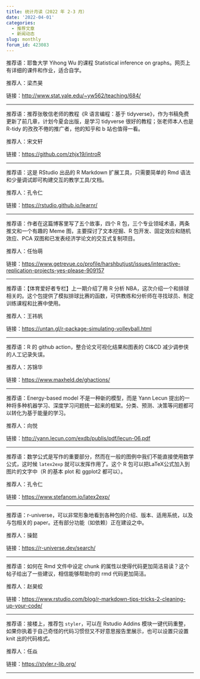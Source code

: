 ```yaml
---
title: 统计月读（2022 年 2-3 月）
date: '2022-04-01'
categories:
  - 推荐文章
  - 新闻动态
slug: monthly
forum_id: 423083
---
```


推荐语：耶鲁大学 Yihong Wu 的课程 Statistical inference on graphs。网页上有详细的课件和作业，适合自学。

推荐人：梁杰昊

链接：http://www.stat.yale.edu/~yw562/teaching/684/

---

推荐语：推荐张敬信老师的教程《R 语言编程：基于 tidyverse》，作为书稿免费更新了前几章，计划今夏会出版，是学习 tidyverse 很好的教程；张老师本人也是 R-tidy 的孜孜不倦的推广者，他的知乎和 b 站也值得一看。

推荐人：宋文轩

链接：https://github.com/zhjx19/introR

---

推荐语：这是 RStudio 出品的 R Markdown 扩展工具，只需要简单的 Rmd 语法和少量调试即可构建交互的教学工具/文档。

推荐人：孔令仁

链接：https://rstudio.github.io/learnr/

---

推荐语：作者在这篇博客里写了五个故事，四个 R 包，三个专业领域术语，两条推文和一个有趣的 Meme 图，主要探讨了文本挖掘、R 包开发、固定效应和随机效应、PCA 双图和已发表经济学论文的交互式复制项目。

推荐人：任怡萌

链接：https://www.getrevue.co/profile/harshbutjust/issues/interactive-replication-projects-yes-please-909157

---

推荐语：【体育爱好者专栏】上一期介绍了用 R 分析 NBA，这次介绍一个和排球相关的。这个包提供了模拟排球比赛的函数，可供教练和分析师在寻找球员、制定训练课程和比赛中使用。

推荐人：王祎帆

链接：https://untan.gl/r-package-simulating-volleyball.html

---

推荐语：R 的 github action，整合论文可视化结果和图表的 CI&CD 减少调参侠的人工记录失误。

推荐人：苏锦华

链接：https://www.maxheld.de/ghactions/

---

推荐语：Energy-based model 不是一种新的模型，而是 Yann Lecun 提出的一种将多种机器学习、深度学习问题统一起来的框架。分类、预测、决策等问题都可以转化为基于能量的学习。

推荐人：向悦

链接：http://yann.lecun.com/exdb/publis/pdf/lecun-06.pdf

---

推荐语：数学公式是写作的重要部分，然而在一般的图例中我们不能直接使用数学公式，这时候 `latex2exp` 就可以发挥作用了。这个 R 包可以把LaTeX公式加入到图片的文字中（R 的基本 plot 和 ggplot2 都可以）。

推荐人：孔令仁

链接：https://www.stefanom.io/latex2exp/

---

推荐语：r-universe，可以非常形象地看到各种包的介绍、版本、适用系统，以及与包相关的 paper。还有部分功能（如依赖）正在建设之中。

推荐人：操懿

链接：https://r-universe.dev/search/

---

推荐语：如何在 Rmd 文件中设定 chunk 的属性以使得代码更加简洁易读？这个帖子给出了一些建议，相信能够帮助你的 rmd 代码更加简洁。

推荐人：赵昊蛟

链接：https://www.rstudio.com/blog/r-markdown-tips-tricks-2-cleaning-up-your-code/

---

推荐语：接楼上，推荐包 `styler`，可以在 Rstudio Addins 模块一键代码重整，如果你执着于自己奇怪的代码习惯但又不好意思报告里展示，也可以设置只设置 knit 出的代码格式。

推荐人：任焱

链接：https://styler.r-lib.org/

---
